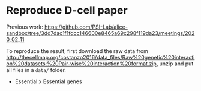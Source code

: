 # Reproduce D-cell paper

Previous work: https://github.com/PSI-Lab/alice-sandbox/tree/3dd7dac1f1fdcc146600e8465a69c298f119da23/meetings/2020_02_11

To reproduce the result, first download the raw data from http://thecellmap.org/costanzo2016/data_files/Raw%20genetic%20interaction%20datasets:%20Pair-wise%20interaction%20format.zip,
unzip and put all files in a `data/` folder.

- Essential x Essential genes




